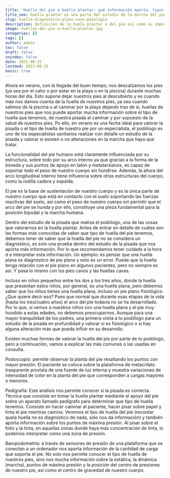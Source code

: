 ```yaml
---
title: 'Huella del pie o huella plantar: qué información aporta, tipos de huella y como se puede analizar.'
title_seo: huella plantar es una parte del estudio de la marcha del podólogo.
slug: huella-diagnostico-plano-cavo-patologia
description: Definición de la huela plantar o del pie así como su importancia dentro de un estudio biomecánico de la pisada. también se analiza las distintas formas o herramientas de obtener la huella.
image: huellas-del-pie-o-huella-plantar.jpg
categories: []
tags: []
author: admin
toc: false
draft: false
noindex: false
date: 2021-08-25
lastmod: 2021-08-25
basic: true
---
```

Ahora en verano, con la llegada del buen tiempo, nos descalzamos los pies (ya sea por el calor o por estar en la playa o en la piscina) durante muchas horas del día. Esto supone dejar nuestros pies al descubierto y es cuando más nos damos cuenta de la huella de nuestros pies, ya sea cuando salimos de la piscina o al caminar por la playa dejando tras de si, huellas de nuestros pies que nos puede aportar mucha información sobre el tipo de huella que tenemos, de nuestra pisada al caminar y por supuesto de la salud de nuestros pies. Po ello, en verano es una fecha ideal para valorar la pisada o el tipo de huella de nuestro pie por un especialista, el podólogo es uno de los especialistas sanitarios realizar con detalle un estudio de la pisada y valorar si existen o no alteraciones en la marcha que haya que tratar.

La funcionalidad del pie humano está claramente influenciada por su estructura, sobre todo por su arco interno ya que gracias a la forma de la bóveda y sus puntos de apoyo en talón y metatarsianos, es capaz de soportar todo el peso de nuestro cuerpo sin hundirse. Además, la altura del arco longitudinal interno tiene influencia sobre otras estructuras del cuerpo, como la rodilla cadera y espalda.

El pie es la base de sustentación de nuestro cuerpo y es la única parte de nuestro cuerpo que está en contacto con el suelo soportando las fuerzas reactivas del suelo, así como el peso de nuestro cuerpo sin permitir que el arco del pie se hunda y por ello, constituye una pieza fundamental para la posición bipodal y la marcha humana.

Dentro del estudio de la pisada que realiza el podólogo, una de las cosas que valorarnos en la huella plantar. Antes de entrar en detalle de cuáles son las formas más conocidas de saber que tipo de huella del pie tenemos, debemos tener de saber que la huella del pie no se considera un diagnóstico, es solo una prueba dentro del estudio de la pisada que nos aporta más información. Por lo que recomendamos tener cuidado a la hora d e interpretar esta información. Un ejemplo: es pensar que una huella plana es diagnóstico de pie plano y esto es un error. Puede que la huella tenga relación con el pie plano en algunos pacientes, pero no siempre es así. Y pasa lo mismo con los pies cavos y las huellas cavas.

Incluso en niños pequeños entre los dos y los tres años, donde la huella que presentan estos niños, por general, es una huella plana, pero debemos saber que los niños tienes una huella plana, incluso un pie plano fisiológico. ¿Que quiere decir eso? Pues que normal que durante esas etapas de la vida (hasta los tres/cuatro años) el arco del pie todavía no se ha desarrollado. Por lo que, si vemos a nuestros niños con una huella plana y el pie muy hundido a estas edades, no debemos preocuparnos. Aunque para una mayor tranquilidad de los padres, una primera visita a tu podólogo para un estudio de la pisada en profundidad y valorar si es fisiológico o si hay alguna alteración más que pueda influir en su desarrollo.

Existen muchas formas de valorar la huella del pie por parte de tu podólogo, pero a continuación, vamos a explicar las más comunes o las usadas en consulta.

Podoscopio: permite observar la planta del pie resaltando los puntos con mayor presión. El paciente se coloca sobre la plataforma de metacrilato trasparente provista de una fuente de luz interna y muestra variaciones de intensidad de color en la planta del pie que corresponden a cargas mayores o menores.

Pedigrafía: Este análisis nos permite conocer si la pisada es correcta. Técnica que consiste en tomar la huella plantar mediante el apoyo del pie sobre un aparato llamado pedígrafo para determinar que tipo de huella tenemos. Consiste en hacer caminar al paciente, hacer pisar sobre papel y tinta el pie mientras camina. Veremos el tipo de huella del pie (recordar quela huella no es diagnóstico de nada, solo nos da información) y también aporta información sobre los puntos de máxima presión. Al pisar sobre el folio y la tinta, en aquellas zonas donde haya más concentración de tinta, lo podemos interpretar como una zona de presión.

Baropodometría: a través de sensores de presión de una plataforma que se conectan a un ordenador nos aporta información de la cantidad de carga que soporta el pie. No solo nos permite conocer el tipo de huella de nuestros pies, sino nos mucha información sobre la estática, la dinámica (marcha), puntos de máxima presión y la posición del centro de presiones de nuestro pie, así como el centro de gravedad de nuestro cuerpo.
